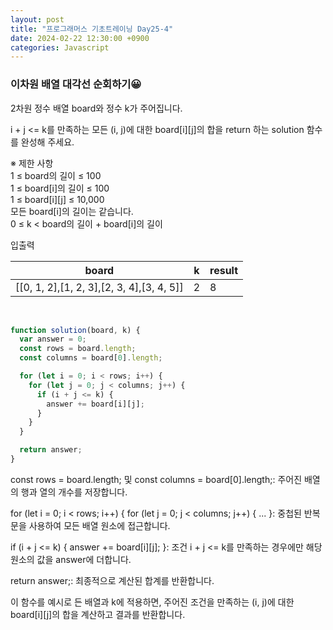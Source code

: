 ```yaml
---
layout: post
title: "프로그래머스 기초트레이닝 Day25-4"
date: 2024-02-22 12:30:00 +0900
categories: Javascript
---
```


### 이차원 배열 대각선 순회하기😀

2차원 정수 배열 board와 정수 k가 주어집니다.<br>

i + j <= k를 만족하는 모든 (i, j)에 대한 board[i][j]의 합을 return 하는 solution 함수를 완성해 주세요.<br>

※ 제한 사항<br>
1 ≤ board의 길이 ≤ 100<br>
1 ≤ board[i]의 길이 ≤ 100<br>
1 ≤ board[i][j] ≤ 10,000<br>
모든 board[i]의 길이는 같습니다.<br>
0 ≤ k < board의 길이 + board[i]의 길이<br>

입출력 <br>

|                   board                   |  k  | result |
| :---------------------------------------: | :-: | ------ |
| [[0, 1, 2],[1, 2, 3],[2, 3, 4],[3, 4, 5]] |  2  | 8      |

<br>

```javascript
function solution(board, k) {
  var answer = 0;
  const rows = board.length;
  const columns = board[0].length;

  for (let i = 0; i < rows; i++) {
    for (let j = 0; j < columns; j++) {
      if (i + j <= k) {
        answer += board[i][j];
      }
    }
  }

  return answer;
}
```

const rows = board.length; 및 const columns = board[0].length;: 주어진 배열의 행과 열의 개수를 저장합니다.<br>

for (let i = 0; i < rows; i++) { for (let j = 0; j < columns; j++) { ... }: 중첩된 반복문을 사용하여 모든 배열 원소에 접근합니다.<br>

if (i + j <= k) { answer += board[i][j]; }: 조건 i + j <= k를 만족하는 경우에만 해당 원소의 값을 answer에 더합니다.<br>

return answer;: 최종적으로 계산된 합계를 반환합니다.<br>

이 함수를 예시로 든 배열과 k에 적용하면, 주어진 조건을 만족하는 (i, j)에 대한 board[i][j]의 합을 계산하고 결과를 반환합니다.<br>
